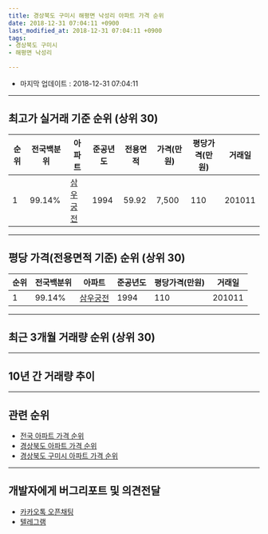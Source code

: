 ```yaml
---
title: 경상북도 구미시 해평면 낙성리 아파트 가격 순위
date: 2018-12-31 07:04:11 +0900
last_modified_at: 2018-12-31 07:04:11 +0900
tags:
- 경상북도 구미시
- 해평면 낙성리

---
```


* 마지막 업데이트 : 2018-12-31 07:04:11

---

## 최고가 실거래 기준 순위 (상위 30)


|순위|전국백분위|아파트|준공년도|전용면적|가격(만원)|평당가격(만원)|거래일|
|---|---|---|---|---|---|---|---|
|1|99.14%|[삼우궁전](https://search.naver.com/search.naver?query=%EA%B2%BD%EC%83%81%EB%B6%81%EB%8F%84+%EA%B5%AC%EB%AF%B8%EC%8B%9C+%ED%95%B4%ED%8F%89%EB%A9%B4+%EB%82%99%EC%84%B1%EB%A6%AC+%EC%82%BC%EC%9A%B0%EA%B6%81%EC%A0%84)|1994|59.92|7,500|110|201011|


---

## 평당 가격(전용면적 기준) 순위 (상위 30)


|순위|전국백분위|아파트|준공년도|평당가격(만원)|거래일|
|---|---|---|---|---|---|
|1|99.14%|[삼우궁전](https://search.naver.com/search.naver?query=%EA%B2%BD%EC%83%81%EB%B6%81%EB%8F%84+%EA%B5%AC%EB%AF%B8%EC%8B%9C+%ED%95%B4%ED%8F%89%EB%A9%B4+%EB%82%99%EC%84%B1%EB%A6%AC+%EC%82%BC%EC%9A%B0%EA%B6%81%EC%A0%84)|1994|110|201011|


---

## 최근 3개월 거래량 순위 (상위 30)


<div style="width:100%;">
    <canvas id="deal_count_ranking" height="250"></canvas>
</div>


<script>
new Chart(document.getElementById("deal_count_ranking"), {
    type: 'horizontalBar',
    data: {
        labels: ['삼우궁전'],
        datasets: [{
            label: '실거래 수',
            data: [1],
            borderColor: "rgba(255, 0, 128, 1)",
            backgroundColor: "rgba(255, 0, 128, 0.5)",
            fill: false,
        }]
    },
    options: {
        responsive: true,
        title: {
            display: true,
            text: '최근 3개월 거래량 순위'
        },
        tooltips: {
            mode: 'index',
            intersect: false,
            callbacks: {
                title: function(tooltipItems, data) {
                    return "실거래 수:";
                },
                label: function(tooltipItem, data) {
                    return data.labels[tooltipItem.index] + ": " + tooltipItem.xLabel;
                }
            }
        },
        hover: {
            mode: 'nearest',
            intersect: true
        },
        scales: {
            xAxes: [{
                display: true,
                scaleLabel: {
                    display: true,
                    labelString: '실거래 수'
                },
                ticks: {
                    suggestedMin: 0,
                }
            }],
            yAxes: [{
                display: true,
                ticks: {
                    autoSkip: false,
                    callback: function(value, index, values) {
                        if (value.length > 15)
                            return value.substr(0, 13) + "...";
                        else
                            return value;
                    }
                },
                scaleLabel: {
                    display: false,
                }
            }]
        }
    }
});

</script>


---

## 10년 간 거래량 추이


<div style="width:100%;">
    <canvas id="deal_progress" height="250"></canvas>
</div>

<script>
new Chart(document.getElementById("deal_progress"), {
    type: 'line',
    data: {
        labels: ['200812','200901','200902','200903','200904','200905','200906','200907','200908','200909','200910','200911','200912','201001','201002','201003','201004','201005','201006','201007','201008','201009','201010','201011','201012','201101','201102','201103','201104','201105','201106','201107','201108','201109','201110','201111','201112','201201','201202','201203','201204','201205','201206','201207','201208','201209','201210','201211','201212','201301','201302','201303','201304','201305','201306','201307','201308','201309','201310','201311','201312','201401','201402','201403','201404','201405','201406','201407','201408','201409','201410','201411','201412','201501','201502','201503','201504','201505','201506','201507','201508','201509','201510','201511','201512','201601','201602','201603','201604','201605','201606','201607','201608','201609','201610','201611','201612','201701','201702','201703','201704','201705','201706','201707','201708','201709','201710','201711','201712','201801','201802','201803','201804','201805','201806','201807','201808','201809','201810','201811','201812'],
        datasets: [{
            label: '실거래 수',
            pointRadius: 1,
            data: [0, 0, 1, 1, 1, 0, 0, 0, 0, 0, 0, 1, 0, 1, 1, 1, 0, 0, 0, 0, 0, 0, 2, 1, 1, 2, 0, 0, 1, 1, 3, 3, 0, 1, 1, 6, 2, 1, 1, 0, 0, 1, 1, 2, 1, 0, 2, 2, 2, 0, 1, 0, 2, 1, 1, 0, 1, 2, 2, 0, 1, 0, 0, 1, 1, 1, 1, 1, 1, 3, 3, 1, 0, 1, 0, 3, 0, 0, 0, 2, 1, 0, 2, 1, 0, 1, 0, 1, 0, 1, 0, 0, 0, 0, 0, 0, 2, 2, 0, 0, 0, 0, 0, 1, 1, 0, 1, 1, 0, 1, 0, 0, 0, 2, 0, 0, 0, 0, 0, 1, 0],
            borderColor: "rgba(255, 201, 14, 1)",
            backgroundColor: "rgba(255, 201, 14, 0.5)",
            fill: true,
        }]
    },
    options: {
        responsive: true,
        title: {
            display: true,
            text: '10년간 거래량 추이'
        },
        tooltips: {
            mode: 'index',
            intersect: false,
        },
        hover: {
            mode: 'nearest',
            intersect: true
        },
        scales: {
            xAxes: [{
                display: true,
                scaleLabel: {
                    display: true,
                    labelString: '년/월'
                }
            }],
            yAxes: [{
                display: true,
                ticks: {
                    suggestedMin: 0,
                },
                scaleLabel: {
                    display: true,
                    labelString: '실거래 수'
                }
            }]
        }
    }
});

</script>


---

## 관련 순위

- [전국 아파트 가격 순위](https://inasie.github.io/apt-ranking/전국)
- [경상북도 아파트 가격 순위](https://inasie.github.io/apt-ranking/경상북도)
- [경상북도 구미시 아파트 가격 순위](https://inasie.github.io/apt-ranking/경상북도-구미시)


---

## 개발자에게 버그리포트 및 의견전달

- [카카오톡 오픈채팅](https://open.kakao.com/o/gLJUAP4)
- [텔레그램](https://t.me/inasie)

